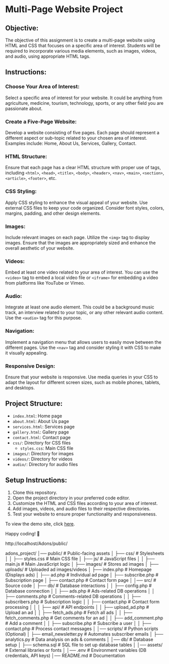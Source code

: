# Multi-Page Website Project

## Objective:
The objective of this assignment is to create a multi-page website using HTML and CSS that focuses on a specific area of interest. Students will be required to incorporate various media elements, such as images, videos, and audio, using appropriate HTML tags.

## Instructions:

### Choose Your Area of Interest:
Select a specific area of interest for your website. It could be anything from agriculture, medicine, tourism, technology, sports, or any other field you are passionate about.

### Create a Five-Page Website:
Develop a website consisting of five pages. Each page should represent a different aspect or sub-topic related to your chosen area of interest. Examples include: Home, About Us, Services, Gallery, Contact.

### HTML Structure:
Ensure that each page has a clear HTML structure with proper use of tags, including `<html>`, `<head>`, `<title>`, `<body>`, `<header>`, `<nav>`, `<main>`, `<section>`, `<article>`, `<footer>`, etc.

### CSS Styling:
Apply CSS styling to enhance the visual appeal of your website. Use external CSS files to keep your code organized. Consider font styles, colors, margins, padding, and other design elements.

### Images:
Include relevant images on each page. Utilize the `<img>` tag to display images. Ensure that the images are appropriately sized and enhance the overall aesthetic of your website.

### Videos:
Embed at least one video related to your area of interest. You can use the `<video>` tag to embed a local video file or `<iframe>` for embedding a video from platforms like YouTube or Vimeo.

### Audio:
Integrate at least one audio element. This could be a background music track, an interview related to your topic, or any other relevant audio content. Use the `<audio>` tag for this purpose.

### Navigation:
Implement a navigation menu that allows users to easily move between the different pages. Use the `<nav>` tag and consider styling it with CSS to make it visually appealing.

### Responsive Design:
Ensure that your website is responsive. Use media queries in your CSS to adapt the layout for different screen sizes, such as mobile phones, tablets, and desktops.

## Project Structure:
- `index.html`: Home page
- `about.html`: About Us page
- `services.html`: Services page
- `gallery.html`: Gallery page
- `contact.html`: Contact page
- `css/`: Directory for CSS files
  - `styles.css`: Main CSS file
- `images/`: Directory for images
- `videos/`: Directory for videos
- `audio/`: Directory for audio files

## Setup Instructions:
1. Clone this repository.
2. Open the project directory in your preferred code editor.
3. Customize the HTML and CSS files according to your area of interest.
4. Add images, videos, and audio files to their respective directories.
5. Test your website to ensure proper functionality and responsiveness.

To view the demo site, click [here](https://rodgerswisdom.github.io/Adons/).

Happy coding! 🚀

http://localhost/Adons/public/


adons_project/
│── public/                 # Public-facing assets
│   ├── css/                # Stylesheets
│   │   ├── styles.css      # Main CSS file
│   ├── js/                 # JavaScript files
│   │   ├── main.js         # Main JavaScript logic
│   ├── images/             # Stores ad images
│   ├── uploads/            # Uploaded ad images/videos
│   ├── index.php           # Homepage (Displays ads)
│   ├── ad.php              # Individual ad page
│   ├── subscribe.php       # Subscription page
│   ├── contact.php         # Contact form page
│
│── src/                    # Source code
│   ├── db/                 # Database interactions
│   │   ├── config.php      # Database connection
│   │   ├── ads.php         # Ads-related DB operations
│   │   ├── comments.php    # Comments-related DB operations
│   │   ├── subscribers.php # Subscription logic
│   │   ├── contact.php     # Contact form processing
│   │
│   ├── api/                # API endpoints
│   │   ├── upload_ad.php   # Upload an ad
│   │   ├── fetch_ads.php   # Fetch all ads
│   │   ├── fetch_comments.php # Get comments for an ad
│   │   ├── add_comment.php # Add a comment
│   │   ├── subscribe.php   # Subscribe a user
│   │   ├── contact.php     # Process contact messages
│
│── scripts/                # Python scripts (Optional)
│   ├── email_newsletter.py # Automates subscriber emails
│   ├── analytics.py        # Data analysis on ads & comments
│
│── db/                     # Database setup
│   ├── schema.sql          # SQL file to set up database tables
│
│── assets/                 # External libraries or fonts
│
│── .env                    # Environment variables (DB credentials, API keys)
│── README.md               # Documentation
